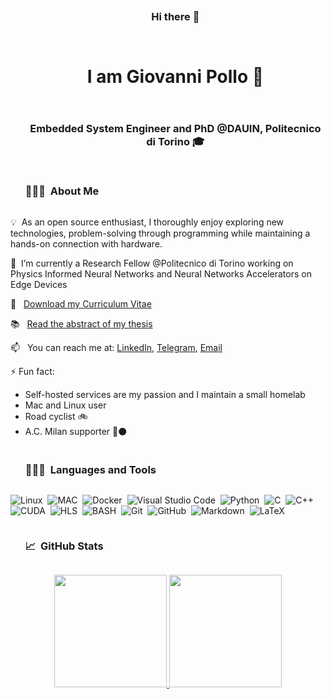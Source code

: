<div id="user-content-toc" align="center">
  <ul>
    <summary><h3 style="display: inline-block;">Hi there 👋</h3></summary>
  </ul>
</div>

<div id="user-content-toc" align="center">
  <ul>
    <summary><h1 style="display: inline-block;">I am Giovanni Pollo 🐔</h1></summary>
  </ul>
</div>

<div id="user-content-toc" align="center">
  <ul>
    <summary><h3 style="display: inline-block;">Embedded System Engineer and PhD @DAUIN, Politecnico di Torino 🎓</h3></summary>
  </ul>
</div>

<div id="user-content-toc">
  <ul>
    <summary><h3 style="display: inline-block;">👨🏻‍💻 &nbsp;About Me</h3></summary>
  </ul>
</div>

💡 &nbsp;As an open source enthusiast, I thoroughly enjoy exploring new technologies, problem-solving through programming while maintaining a hands-on connection with hardware.

🔭 &nbsp;I’m currently a Research Fellow @Politecnico di Torino working on Physics Informed Neural Networks and Neural Networks Accelerators on Edge Devices

📌 &nbsp; [Download my Curriculum Vitae](CV.pdf)

📚 &nbsp; [Read the abstract of my thesis](thesis-abstract.md)

📫 &nbsp; You can reach me at: [LinkedIn](https://www.linkedin.com/in/giovanni-pollo/), [Telegram](https://t.me/giovannipollo), [Email](mailto:giovannipollo98@gmail.com)

⚡️ Fun fact: 
- Self-hosted services are my passion and I maintain a small homelab
- Mac and Linux user
- Road cyclist 🚲
- A.C. Milan supporter 🔴⚫️

<div id="user-content-toc">
  <ul>
    <summary><h3 style="display: inline-block;">👨🏻‍💻 &nbsp;Languages and Tools</h3></summary>
  </ul>
</div>

![Linux](https://img.shields.io/badge/-Linux-05122A?style=flat&logo=linux&logoColor=A8B9CC)&nbsp;
![MAC](https://img.shields.io/badge/-Mac-05122A?style=flat&logo=apple&logoColor=A8B9CC)&nbsp;
![Docker](https://img.shields.io/badge/-Docker-05122A?style=flat&logo=docker)&nbsp;
![Visual Studio Code](https://img.shields.io/badge/-Visual%20Studio%20Code-05122A?style=flat&logo=visual-studio-code&logoColor=007ACC)&nbsp;
![Python](https://img.shields.io/badge/-Python-05122A?style=flat&logo=python)&nbsp;
![C](https://img.shields.io/badge/-C-05122A?style=flat&logo=C&logoColor=A8B9CC)&nbsp;
![C++](https://img.shields.io/badge/-C++-05122A?style=flat&logo=C%2B%2B&logoColor=00599C)&nbsp;
![CUDA](https://img.shields.io/badge/-CUDA-05122A?style=flat&logo=nvidia)&nbsp;
![HLS](https://img.shields.io/badge/-HLS-05122A?style=flat&logo=xilinx)&nbsp;
![BASH](https://img.shields.io/badge/-BASH-05122A?style=flat&logo=gnu-bash&logoColor=4EAA25)&nbsp;
![Git](https://img.shields.io/badge/-Git-05122A?style=flat&logo=git)&nbsp;
![GitHub](https://img.shields.io/badge/-GitHub-05122A?style=flat&logo=github)&nbsp;
![Markdown](https://img.shields.io/badge/-Markdown-05122A?style=flat&logo=markdown)&nbsp;
![LaTeX](https://img.shields.io/badge/-LaTeX-05122A?style=flat&logo=latex)&nbsp;

<div id="user-content-toc">
  <ul>
    <summary><h3 style="display: inline-block;">📈 &nbsp;GitHub Stats</h3></summary>
  </ul>
</div>
<p align="center">
<a href="https://github.com/giop98/github-readme-stats">
  <img height="180em" src="https://github-readme-stats.vercel.app/api?username=giovannipollo&show_icons=true&theme=nord"/>
  <img height="180em" src="https://github-readme-stats-eight-theta.vercel.app/api/top-langs/?username=giovannipollo&layout=compact&langs_count=8&theme=nord"/>
</a>
</p>
